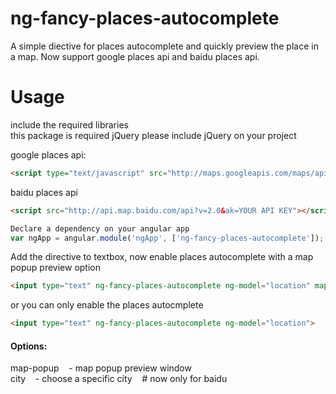 # ng-fancy-places-autocomplete
A simple diective for places autocomplete and quickly preview the place in a map. Now support google places api and baidu places api.

# Usage
include the required libraries <br>
this package is required jQuery please include jQuery on your project <br>

google places api:
```html
<script type="text/javascript" src="http://maps.googleapis.com/maps/api/js?libraries=places&sensor=false"></script>
```

baidu places api
```html
<script src="http://api.map.baidu.com/api?v=2.0&ak=YOUR API KEY"></script>
```

```javascript
Declare a dependency on your angular app
var ngApp = angular.module('ngApp', ['ng-fancy-places-autocomplete']);
```

Add the directive to textbox, now enable places autocomplete with a map popup preview option
```html
<input type="text" ng-fancy-places-autocomplete ng-model="location" map-popup>
```

or you can only enable the places autocmplete
```html
<input type="text" ng-fancy-places-autocomplete ng-model="location">
```

#### Options:
map-popup &nbsp;&nbsp; - map popup preview window <br>
city &nbsp;&nbsp; - choose a specific city  &nbsp;&nbsp; # now only for baidu
